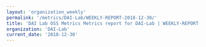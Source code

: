 ```yaml
---
layout: 'organization_weekly'
permalink: '/metrics/DAI-Lab/WEEKLY-REPORT-2018-12-30/'
title: 'DAI Lab OSS Metrics Metrics report for DAI-Lab | WEEKLY-REPORT-2018-12-30'
organization: 'DAI-Lab'
current_date: '2018-12-30'
---
```

